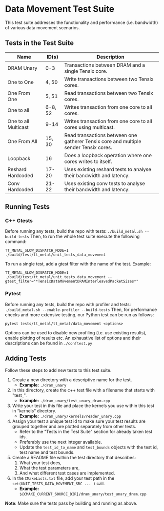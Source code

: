 # Data Movement Test Suite

This test suite addresses the functionality and performance (i.e. bandwidth) of various data movement scenarios.

## Tests in the Test Suite

| Name                 | ID(s)      | Description                                                                          |
| ----------           | -----      | ----------------------------------------------------                                 |
| DRAM Unary           | 0-3        | Transactions between DRAM and a single Tensix core.                                  |
| One to One           | 4, 50      | Write transactions between two Tensix cores.                                         |
| One From One         | 5, 51      | Read transactions between two Tensix cores.                                          |
| One to all           | 6-8, 52    | Writes transaction from one core to all cores.                                       |
| One to all Multicast | 9-14       | Writes transaction from one core to all cores using multicast.                       |
| One From All         | 15, 30     | Read transactions between one gatherer Tensix core and multiple sender Tensix cores. |
| Loopback             | 16         | Does a loopback operation where one cores writes to itself.                          |
| Reshard Hardcoded    | 17-20      | Uses existing reshard tests to analyse their bandwidth and latency.                  |
| Conv Hardcoded       | 21-22      | Uses existing conv tests to analyse their bandwidth and latency.                     |

## Running Tests
### C++ Gtests
Before running any tests, build the repo with tests: ```./build_metal.sh --build-tests```
Then, to run the whole test suite execute the following command:
```
TT_METAL_SLOW_DISPATCH_MODE=1 ./build/test/tt_metal/unit_tests_data_movement
```

To run a single test, add a gtest filter with the name of the test. Example:
```
TT_METAL_SLOW_DISPATCH_MODE=1 ./build/test/tt_metal/unit_tests_data_movement --gtest_filter="*TensixDataMovementDRAMInterleavedPacketSizes*"
```

### Pytest
Before running any tests, build the repo with profiler and tests: ```./build_metal.sh --enable-profiler --build-tests```
Then, for performance checks and more extensive testing, our Python test can be run as follows:
```
pytest tests/tt_metal/tt_metal/data_movement <options>
```

Options can be used to disable new profiling (i.e. use existing results), enable plotting of results etc.
An exhaustive list of options and their descriptions can be found in `./conftest.py`

## Adding Tests
Follow these steps to add new tests to this test suite.

1. Create a new directory with a descriptive name for the test.
    - **Example:** `./dram_unary`
2. In this directory, create the c++ test file with a filename that starts with "test_".
    - **Example:** `./dram_unary/test_unary_dram.cpp`
3. Write your test in this file and place the kernels you use within this test in "kernels" directory.
    - **Example:** `./dram_unary/kernels/reader_unary.cpp`
4. Assign your test a unique test id to make sure your test results are grouped together and are plotted separately from other tests.
    - Refer to the "Tests in the Test Suite" section for already taken test ids.
    - Preferably use the next integer available.
    - Update the `test_id_to_name` and `test_bounds` objects with the test id, test name and test bounds.
5. Create a README file within the test directory that describes:
    1. What your test does,
    2. What the test parameters are,
    3. And what different test cases are implemented.
6. In the `CMakeLists.txt` file, add your test path in the `set(UNIT_TESTS_DATA_MOVEMENT_SRC ... )` call.
    - **Example:** `${CMAKE_CURRENT_SOURCE_DIR}/dram_unary/test_unary_dram.cpp`

**Note:** Make sure the tests pass by building and running as above.
